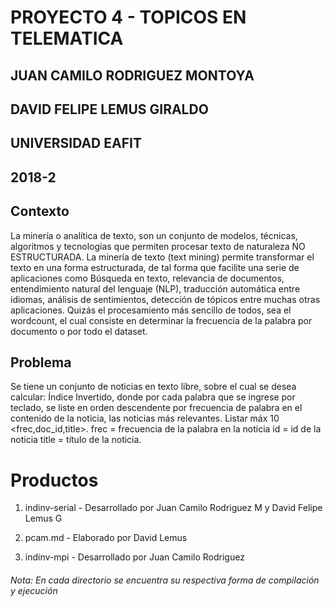 # PROYECTO 4 - TOPICOS EN TELEMATICA
## JUAN CAMILO RODRIGUEZ MONTOYA
## DAVID FELIPE LEMUS GIRALDO
## UNIVERSIDAD EAFIT
## 2018-2

## Contexto
La minería o analítica de texto, son un conjunto de modelos, técnicas, algoritmos y
tecnologías que permiten procesar texto de naturaleza NO ESTRUCTURADA.
La minería de texto (text mining) permite transformar el texto en una forma
estructurada, de tal forma que facilite una serie de aplicaciones como Búsqueda en
texto, relevancia de documentos, entendimiento natural del lenguaje (NLP), traducción
automática entre idiomas, análisis de sentimientos, detección de tópicos entre muchas
otras aplicaciones.
Quizás el procesamiento más sencillo de todos, sea el wordcount, el cual consiste en
determinar la frecuencia de la palabra por documento o por todo el dataset.

## Problema

Se tiene un conjunto de noticias en texto libre, sobre el cual se desea calcular:
Índice Invertido, donde por cada palabra que se ingrese por teclado, se liste en orden
descendente por frecuencia de palabra en el contenido <content> de la noticia, las
noticias más relevantes. Listar máx 10 <frec,doc_id,title>.
frec = frecuencia de la palabra en la noticia <id>
id = id de la noticia
title = título de la noticia.
 
# Productos

 1. indinv-serial - Desarrollado por Juan Camilo Rodriguez M y David Felipe Lemus G
 
 2. pcam.md - Elaborado por David Lemus
 
 3. indinv-mpi - Desarrollado por Juan Camilo Rodriguez
 
 ###### Nota: En cada directorio se encuentra su respectiva forma de compilación y ejecución
 
